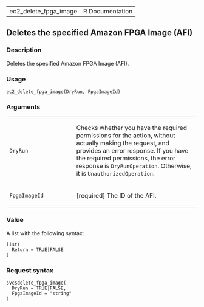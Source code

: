<table style="width: 100%;">
<tbody>
<tr class="odd">
<td>ec2_delete_fpga_image</td>
<td style="text-align: right;">R Documentation</td>
</tr>
</tbody>
</table>

## Deletes the specified Amazon FPGA Image (AFI)

### Description

Deletes the specified Amazon FPGA Image (AFI).

### Usage

    ec2_delete_fpga_image(DryRun, FpgaImageId)

### Arguments

<table>
<colgroup>
<col style="width: 35%" />
<col style="width: 65%" />
</colgroup>
<tbody>
<tr class="odd">
<td><code id="ec2_delete_fpga_image_:_DryRun">DryRun</code></td>
<td><p>Checks whether you have the required permissions for the action,
without actually making the request, and provides an error response. If
you have the required permissions, the error response is
<code>DryRunOperation</code>. Otherwise, it is
<code>UnauthorizedOperation</code>.</p></td>
</tr>
<tr class="even">
<td><code
id="ec2_delete_fpga_image_:_FpgaImageId">FpgaImageId</code></td>
<td><p>[required] The ID of the AFI.</p></td>
</tr>
</tbody>
</table>

### Value

A list with the following syntax:

    list(
      Return = TRUE|FALSE
    )

### Request syntax

    svc$delete_fpga_image(
      DryRun = TRUE|FALSE,
      FpgaImageId = "string"
    )
